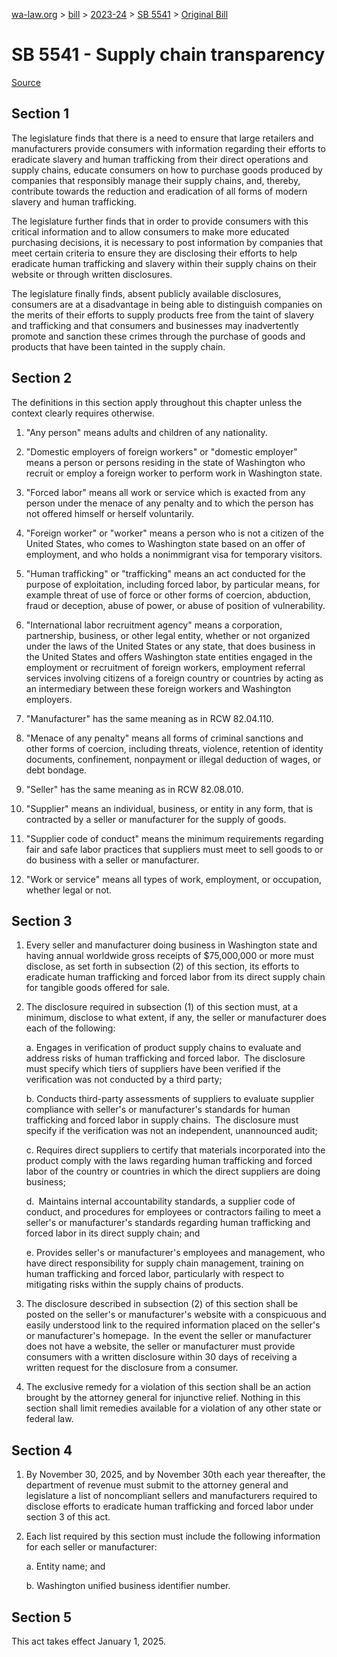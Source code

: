 [wa-law.org](/) > [bill](/bill/) > [2023-24](/bill/2023-24/) > [SB 5541](/bill/2023-24/sb/5541/) > [Original Bill](/bill/2023-24/sb/5541/1/)

# SB 5541 - Supply chain transparency

[Source](http://lawfilesext.leg.wa.gov/biennium/2023-24/Pdf/Bills/Senate%20Bills/5541.pdf)

## Section 1
The legislature finds that there is a need to ensure that large retailers and manufacturers provide consumers with information regarding their efforts to eradicate slavery and human trafficking from their direct operations and supply chains, educate consumers on how to purchase goods produced by companies that responsibly manage their supply chains, and, thereby, contribute towards the reduction and eradication of all forms of modern slavery and human trafficking.

The legislature further finds that in order to provide consumers with this critical information and to allow consumers to make more educated purchasing decisions, it is necessary to post information by companies that meet certain criteria to ensure they are disclosing their efforts to help eradicate human trafficking and slavery within their supply chains on their website or through written disclosures.

The legislature finally finds, absent publicly available disclosures, consumers are at a disadvantage in being able to distinguish companies on the merits of their efforts to supply products free from the taint of slavery and trafficking and that consumers and businesses may inadvertently promote and sanction these crimes through the purchase of goods and products that have been tainted in the supply chain.

## Section 2
The definitions in this section apply throughout this chapter unless the context clearly requires otherwise.

1. "Any person" means adults and children of any nationality.

2. "Domestic employers of foreign workers" or "domestic employer" means a person or persons residing in the state of Washington who recruit or employ a foreign worker to perform work in Washington state.

3. "Forced labor" means all work or service which is exacted from any person under the menace of any penalty and to which the person has not offered himself or herself voluntarily.

4. "Foreign worker" or "worker" means a person who is not a citizen of the United States, who comes to Washington state based on an offer of employment, and who holds a nonimmigrant visa for temporary visitors.

5. "Human trafficking" or "trafficking" means an act conducted for the purpose of exploitation, including forced labor, by particular means, for example threat of use of force or other forms of coercion, abduction, fraud or deception, abuse of power, or abuse of position of vulnerability.

6. "International labor recruitment agency" means a corporation, partnership, business, or other legal entity, whether or not organized under the laws of the United States or any state, that does business in the United States and offers Washington state entities engaged in the employment or recruitment of foreign workers, employment referral services involving citizens of a foreign country or countries by acting as an intermediary between these foreign workers and Washington employers.

7. "Manufacturer" has the same meaning as in RCW 82.04.110.

8. "Menace of any penalty" means all forms of criminal sanctions and other forms of coercion, including threats, violence, retention of identity documents, confinement, nonpayment or illegal deduction of wages, or debt bondage.

9. "Seller" has the same meaning as in RCW 82.08.010.

10. "Supplier" means an individual, business, or entity in any form, that is contracted by a seller or manufacturer for the supply of goods.

11. "Supplier code of conduct" means the minimum requirements regarding fair and safe labor practices that suppliers must meet to sell goods to or do business with a seller or manufacturer.

12. "Work or service" means all types of work, employment, or occupation, whether legal or not.

## Section 3
1. Every seller and manufacturer doing business in Washington state and having annual worldwide gross receipts of $75,000,000 or more must disclose, as set forth in subsection (2) of this section, its efforts to eradicate human trafficking and forced labor from its direct supply chain for tangible goods offered for sale.

2. The disclosure required in subsection (1) of this section must, at a minimum, disclose to what extent, if any, the seller or manufacturer does each of the following:

    a. Engages in verification of product supply chains to evaluate and address risks of human trafficking and forced labor. The disclosure must specify which tiers of suppliers have been verified if the verification was not conducted by a third party;

    b. Conducts third-party assessments of suppliers to evaluate supplier compliance with seller's or manufacturer's standards for human trafficking and forced labor in supply chains. The disclosure must specify if the verification was not an independent, unannounced audit;

    c. Requires direct suppliers to certify that materials incorporated into the product comply with the laws regarding human trafficking and forced labor of the country or countries in which the direct suppliers are doing business;

    d. Maintains internal accountability standards, a supplier code of conduct, and procedures for employees or contractors failing to meet a seller's or manufacturer's standards regarding human trafficking and forced labor in its direct supply chain; and

    e. Provides seller's or manufacturer's employees and management, who have direct responsibility for supply chain management, training on human trafficking and forced labor, particularly with respect to mitigating risks within the supply chains of products.

3. The disclosure described in subsection (2) of this section shall be posted on the seller's or manufacturer's website with a conspicuous and easily understood link to the required information placed on the seller's or manufacturer's homepage. In the event the seller or manufacturer does not have a website, the seller or manufacturer must provide consumers with a written disclosure within 30 days of receiving a written request for the disclosure from a consumer.

4. The exclusive remedy for a violation of this section shall be an action brought by the attorney general for injunctive relief. Nothing in this section shall limit remedies available for a violation of any other state or federal law.

## Section 4
1. By November 30, 2025, and by November 30th each year thereafter, the department of revenue must submit to the attorney general and legislature a list of noncompliant sellers and manufacturers required to disclose efforts to eradicate human trafficking and forced labor under section 3 of this act.

2. Each list required by this section must include the following information for each seller or manufacturer:

    a. Entity name; and

    b. Washington unified business identifier number.

## Section 5
This act takes effect January 1, 2025.
